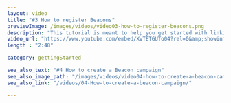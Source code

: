 ```yaml
---
layout: video
title: "#3 How to register Beacons"
previewImage: /images/videos/video03-how-to-register-beacons.png
description: "This tutorial is meant to help you get started with linking your Beacons to your account on the Sensorberg cloud-based Beacon Management Platform, so that you’ll be able to deliver custom contents to your client apps in no time."
video_url: "https://www.youtube.com/embed/XvTETGUTo04?rel=0&amp;showinfo=0"
length : "2:48"

category: gettingStarted

see_also_text: "#4 How to create a Beacon campaign"
see_also_image_path: "/images/videos/video04-how-to-create-a-beacon-campaign.png"
see_also_link: "/videos/04-How-to-create-a-beacon-campaign/"

---
```

